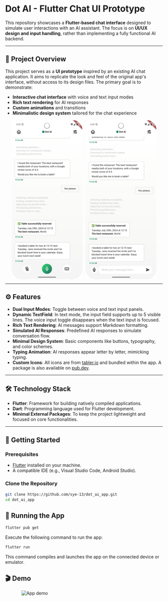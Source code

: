 # Dot AI - Flutter Chat UI Prototype

This repository showcases a **Flutter-based chat interface** designed to simulate user interactions
with an AI assistant. The focus is on **UI/UX design and input handling**, rather than implementing
a fully functional AI backend.

---

## 🎯 Project Overview

This project serves as a **UI prototype** inspired by an existing AI chat application. It aims to
replicate the look and feel of the original app's interface, without access to its design files. The
primary goal is to demonstrate:

- **Interactive chat interface** with voice and text input modes
- **Rich text rendering** for AI responses
- **Custom animations** and transitions
- **Minimalistic design system** tailored for the chat experience

<div style="display: flex; justify-content: center; gap: 10px;">
  <img src="https://github.com/sye-13/dot_ai_app/blob/main/screenshots/voice-mode.png?raw=true" width="45%" alt="chat screen with voice mode"/>
  <img src="https://github.com/sye-13/dot_ai_app/blob/main/screenshots/text-mode.png?raw=true" width="45%" alt="chat screen with text mode"/>
</div>

---

## ⚙️ Features

- **Dual Input Modes**: Toggle between voice and text input panels.
- **Dynamic TextField**: In text mode, the input field supports up to 5 visible lines. The voice input
  toggle disappears when the text input is focused.
- **Rich Text Rendering**: AI messages support Markdown formatting.
- **Simulated AI Responses**: Predefined AI responses to simulate conversation flow.
- **Minimal Design System**: Basic components like buttons, typography, and color schemes.
- **Typing Animation**: AI responses appear letter by letter, mimicking typing.
- **Custom Icons**: All icons are from [tabler.io](tabler.io/icons) and bundled within the app. A package is also available on [pub.dev](https://pub.dev/packages/flutter_tabler_icons).

---

## 🛠️ Technology Stack

- **Flutter**: Framework for building natively compiled applications.
- **Dart**: Programming language used for Flutter development.
- **Minimal External Packages**: To keep the project lightweight and focused on core
  functionalities.

---

## 🚀 Getting Started

### Prerequisites

- [Flutter](https://flutter.dev/docs/get-started/install) installed on your machine.
- A compatible IDE (e.g., Visual Studio Code, Android Studio).

### Clone the Repository

```bash
git clone https://github.com/sye-13/dot_ai_app.git
cd dot_ai_app
```

## 🚀 Running the App

```bash
flutter pub get
```

Execute the following command to run the app:

```bash
flutter run
```

This command compiles and launches the app on the connected device or emulator.

## 🎬 Demo

<div style="display: flex; justify-content: center; gap: 10px;">
  <img src="https://github.com/sye-13/dot_ai_app/blob/main/screenshots/demo.gif?raw=true" width="400" height="300" alt="App demo"/>
</div>
